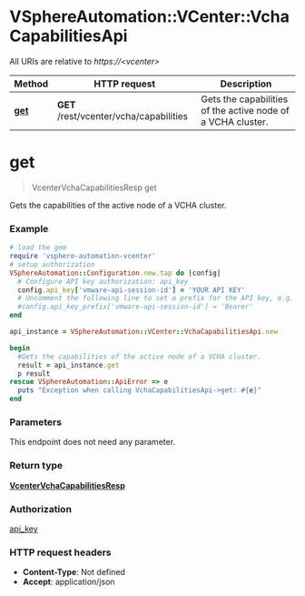 # VSphereAutomation::VCenter::VchaCapabilitiesApi

All URIs are relative to *https://&lt;vcenter&gt;*

Method | HTTP request | Description
------------- | ------------- | -------------
[**get**](VchaCapabilitiesApi.md#get) | **GET** /rest/vcenter/vcha/capabilities | Gets the capabilities of the active node of a VCHA cluster.


# **get**
> VcenterVchaCapabilitiesResp get

Gets the capabilities of the active node of a VCHA cluster.

### Example
```ruby
# load the gem
require 'vsphere-automation-vcenter'
# setup authorization
VSphereAutomation::Configuration.new.tap do |config|
  # Configure API key authorization: api_key
  config.api_key['vmware-api-session-id'] = 'YOUR API KEY'
  # Uncomment the following line to set a prefix for the API key, e.g. 'Bearer' (defaults to nil)
  #config.api_key_prefix['vmware-api-session-id'] = 'Bearer'
end

api_instance = VSphereAutomation::VCenter::VchaCapabilitiesApi.new

begin
  #Gets the capabilities of the active node of a VCHA cluster.
  result = api_instance.get
  p result
rescue VSphereAutomation::ApiError => e
  puts "Exception when calling VchaCapabilitiesApi->get: #{e}"
end
```

### Parameters
This endpoint does not need any parameter.

### Return type

[**VcenterVchaCapabilitiesResp**](VcenterVchaCapabilitiesResp.md)

### Authorization

[api_key](../README.md#api_key)

### HTTP request headers

 - **Content-Type**: Not defined
 - **Accept**: application/json



